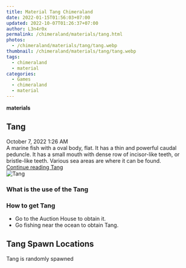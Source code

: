 ```yaml
---
title: Material Tang Chimeraland
date: 2022-01-15T01:56:03+07:00
updated: 2022-10-07T01:26:37+07:00
author: L3n4r0x
permalink: /chimeraland/materials/tang.html
photos:
  - /chimeraland/materials/tang/tang.webp
thumbnail: /chimeraland/materials/tang/tang.webp
tags:
  - chimeraland
  - material
categories:
  - Games
  - chimeraland
  - material
---
```


<link
  rel="stylesheet"
  href="https://rawcdn.githack.com/dimaslanjaka/Web-Manajemen/870a349/css/bootstrap-5-3-0-alpha3-wrapper.css"
/>
<section id="bootstrap-wrapper">
  <div data-bs-theme="dark">
    <div
      class="row g-0 border rounded overflow-hidden flex-md-row mb-4 shadow-sm position-relative bg-dark text-light"
    >
      <div class="col p-4 d-flex flex-column position-static">
        <strong class="d-inline-block mb-2 text-success">materials</strong>
        <h2 class="mb-0">Tang</h2>
        <div class="mb-1 text-muted">October 7, 2022 1:26 AM</div>
        <div class="mb-2 border p-1">
          A marine fish with a oval body, flat. It has a thin and powerful
          caudal peduncle. It has a small mouth with dense row of incisor-like
          teeth, or bristle-like teeth. Various sea areas are where it can be
          found.
        </div>
        <a
          href="/chimeraland/materials/tang.html"
          class="stretched-link d-none text-primary"
          >Continue reading Tang</a
        >
      </div>
      <div class="col-auto d-none d-md-block d-lg-block">
        <img
          src="https://www.webmanajemen.com/chimeraland/materials/tang/tang.webp"
          alt="Tang"
        />
      </div>
    </div>
    <div class="row">
      <div class="col-lg-6 col-12 mb-2">
        <div class="card">
          <div class="card-body">
            <h3 class="card-title">What is the use of the Tang</h3>
            <div class="card-text"><ul></ul></div>
          </div>
        </div>
      </div>
      <div class="col-lg-6 col-12 mb-2">
        <div class="card">
          <div class="card-body">
            <h3 class="card-title">How to get Tang</h3>
            <div class="card-text">
              <ul>
                <li>Go to the Auction House to obtain it.</li>
                <li>Go fishing near the ocean to obtain Tang.</li>
              </ul>
            </div>
          </div>
        </div>
      </div>
      <div class="col-12 mb-2">
        <h2>Tang Spawn Locations</h2>
        <p>Tang is randomly spawned</p>
      </div>
    </div>
  </div>
</section>